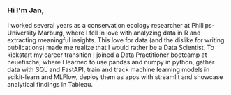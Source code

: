 ### Hi I'm Jan,

I worked several years as a conservation ecology researcher at Phillips-University Marburg, where I fell in love with analyzing data in R and extracting meaningful insights. This love for data (and the dislike for writing publications) made me realize that I would rather be a Data Scientist. To kickstart my career transition I joined a Data Practitioner bootcamp at neuefische, where I learned to use pandas and numpy in python, gather data with SQL and FastAPI, train and track machine learning models in scikit-learn and MLFlow, deploy them as apps with streamlit and showcase analytical findings in Tableau.


